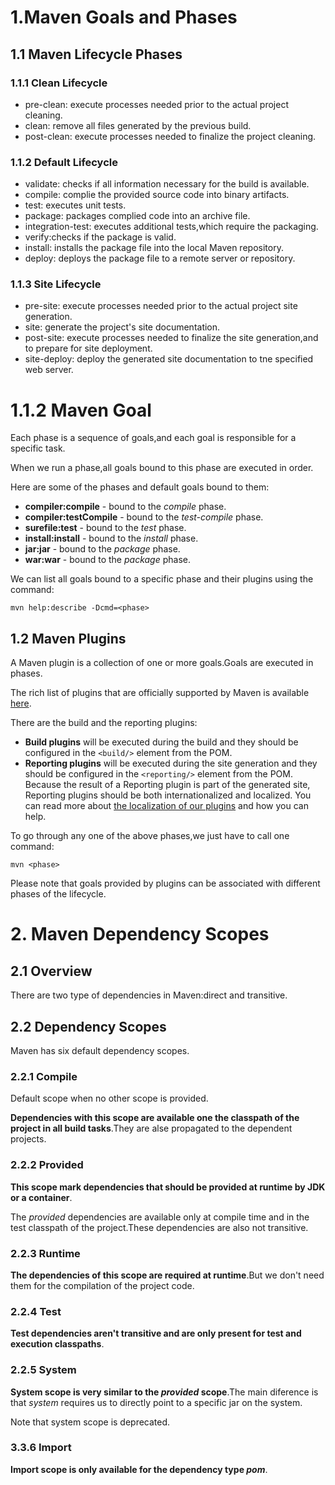 # 1.Maven Goals and Phases

## 1.1 Maven Lifecycle Phases

### 1.1.1 Clean Lifecycle

- pre-clean: execute processes needed prior to the actual project cleaning.
- clean: remove all files generated by the previous build.
- post-clean: execute processes needed to finalize the project cleaning.

### 1.1.2 Default Lifecycle

- validate: checks if all information necessary for the build is available.
- compile: complie the provided source code into binary artifacts.
- test: executes unit tests.
- package: packages complied code into an archive file.
- integration-test: executes additional tests,which require the packaging.
- verify:checks if the package is valid.
- install: installs the package file into the local Maven repository.
- deploy: deploys the package file to a remote server or repository.

### 1.1.3 Site Lifecycle

- pre-site: execute processes needed prior to the actual project site generation.
- site: generate the project's site documentation.
- post-site: execute processes needed to finalize the site generation,and to prepare for site deployment.
- site-deploy: deploy the generated site documentation to tne specified web server.

# 1.1.2 Maven Goal

Each phase is a sequence of goals,and each goal is responsible for a specific task.

When we run a phase,all goals bound to this phase are executed in order.

Here are some of the phases and default goals bound to them:

- **compiler:compile** - bound to the *compile* phase.
- **compiler:testCompile** - bound to the *test-compile* phase.
- **surefile:test** - bound to the *test* phase.
- **install:install** - bound to the *install* phase.
- **jar:jar** - bound to the *package* phase.
- **war:war** - bound to the *package* phase.

We can list all goals bound to a specific phase and their plugins using the command:


```
mvn help:describe -Dcmd=<phase>
```


## 1.2 Maven Plugins

A Maven plugin is a collection of one or more goals.Goals are executed in phases.

The rich list of plugins that are officially supported by Maven is available [here](https://maven.apache.org/plugins/).

There are the build and the reporting plugins:

- **Build plugins** will be executed during the build and they should be configured in the `<build/>` element from the POM.
- **Reporting plugins** will be executed during the site generation and they should be configured in the `<reporting/>` element from the POM. Because the result of a Reporting plugin is part of the generated site, Reporting plugins should be both internationalized and localized. You can read more about [the localization of our plugins](https://maven.apache.org/plugins/localization.html) and how you can help. 

To go through any one of the above phases,we just have to call one command:


```
mvn <phase>
```

Please note that goals provided by plugins can be associated with different phases of the lifecycle.

# 2. Maven Dependency Scopes

## 2.1 Overview

There are two type of dependencies in Maven:direct and transitive.

## 2.2 Dependency Scopes

Maven has six default dependency scopes.

### 2.2.1 Compile

Default scope when no other scope is provided.

**Dependencies with this scope are available one the classpath of the project in all build tasks**.They are alse propagated to the dependent projects.

### 2.2.2 Provided

**This scope mark dependencies that should be provided at runtime by JDK
or a container**.

The *provided* dependencies are available only at compile time and in the test classpath of the project.These dependencies are also not transitive.

### 2.2.3 Runtime

**The dependencies of this scope are required at runtime**.But we don't need them for the compilation of the project code.

### 2.2.4 Test

**Test dependencies aren't transitive and are only present for test and execution classpaths**.

### 2.2.5 System

**System scope is very similar to the *provided* scope**.The main diference is that *system* requires us to directly point to a specific jar on the system.

Note that system scope is deprecated.

### 3.3.6 Import

**Import scope is only available for the dependency type *pom***.